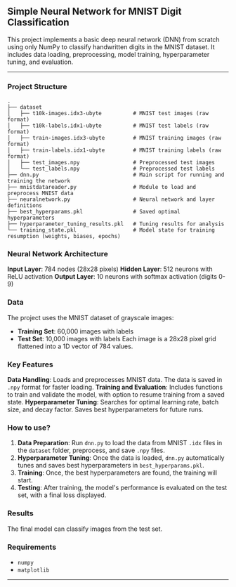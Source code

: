 ## Simple Neural Network for MNIST Digit Classification

This project implements a basic deep neural network (DNN) from scratch using only NumPy to classify handwritten digits in the MNIST dataset.
It includes data loading, preprocessing, model training, hyperparameter tuning, and evaluation.

---

### Project Structure

```
.
├── dataset
│   ├── t10k-images.idx3-ubyte          # MNIST test images (raw format)
│   ├── t10k-labels.idx1-ubyte          # MNIST test labels (raw format)
│   ├── train-images.idx3-ubyte         # MNIST training images (raw format)
│   ├── train-labels.idx1-ubyte         # MNIST training labels (raw format)
│   ├── test_images.npy                 # Preprocessed test images
│   └── test_labels.npy                 # Preprocessed test labels
├── dnn.py                              # Main script for running and training the network
├── mnistdatareader.py                  # Module to load and preprocess MNIST data
├── neuralnetwork.py                    # Neural network and layer definitions
├── best_hyperparams.pkl                # Saved optimal hyperparameters
├── hyperparameter_tuning_results.pkl   # Tuning results for analysis
└── training_state.pkl                  # Model state for training resumption (weights, biases, epochs)
```

### Neural Network Architecture

**Input Layer**: 784 nodes (28x28 pixels)
**Hidden Layer**: 512 neurons with ReLU activation
**Output Layer**: 10 neurons with softmax activation (digits 0-9)

### Data

The project uses the MNIST dataset of grayscale images:
- **Training Set**: 60,000 images with labels
- **Test Set**: 10,000 images with labels
Each image is a 28x28 pixel grid flattened into a 1D vector of 784 values.

### Key Features
**Data Handling**: Loads and preprocesses MNIST data. The data is saved in `.npy` format for faster loading.
**Training and Evaluation**: Includes functions to train and validate the model, with option to resume training from a saved state.
**Hyperparameter Tuning**: Searches for optimal learning rate, batch size, and decay factor. Saves best hyperparameters for future runs.

### How to use?

1. **Data Preparation**: Run `dnn.py` to load the data from MNIST `.idx` files in the `dataset` folder, preprocess, and save `.npy` files.
2. **Hyperparameter Tuning**: Once the data is loaded, `dnn.py` automatically tunes and saves best hyperparameters in `best_hyperparams.pkl`.
3. **Training**: Once, the best hyperparameters are found, the training will start.
4. **Testing**: After training, the model's performance is evaluated on the test set, with a final loss displayed.

### Results

The final model can classify images from the test set.

### Requirements

- `numpy`
- `matplotlib`

---

